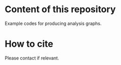 # Content of this repository
Example codes for producing analysis graphs.

# How to cite
Please contact if relevant.
